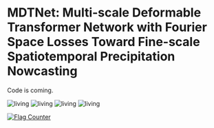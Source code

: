 # MDTNet: Multi-scale Deformable Transformer Network with Fourier Space Losses Toward Fine-scale Spatiotemporal Precipitation Nowcasting


Code is coming.

![living](38.gif)
![living](57.gif)
![living](772.gif)
![living](988.gif)


<a href="https://info.flagcounter.com/WxS9"><img src="https://s11.flagcounter.com/count2/WxS9/bg_FFFFFF/txt_000000/border_CCCCCC/columns_2/maxflags_10/viewers_0/labels_0/pageviews_0/flags_0/percent_0/" alt="Flag Counter" border="0"></a>
